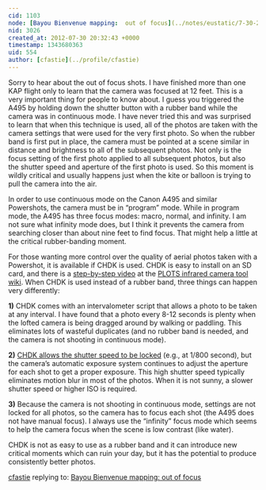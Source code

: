 ```yaml
---
cid: 1103
node: [Bayou Bienvenue mapping:  out of focus](../notes/eustatic/7-30-2012/bayou-bienvenue-mapping-out-focus)
nid: 3026
created_at: 2012-07-30 20:32:43 +0000
timestamp: 1343680363
uid: 554
author: [cfastie](../profile/cfastie)
---
```


Sorry to hear about the out of focus shots.  I have finished more than one KAP flight only to learn that the camera was focused at 12 feet.  This is a very important thing for people to know about. I guess you triggered the A495 by holding down the shutter button with a rubber band while the camera was in continuous mode.   I have never tried this and was surprised to learn that when this technique is used, all of the photos are taken with the camera settings that were used for the very first photo.  So when the rubber band is first put in place, the camera must be pointed at a scene similar in distance and brightness to all of the subsequent photos.  Not only is the focus setting of the first photo applied to all subsequent photos, but also the shutter speed and aperture of the first photo is used.   So this moment is wildly critical and usually happens just when the kite or balloon is trying to pull the camera into the air.

In order to use continuous mode on the Canon A495 and similar Powershots, the camera must be in “program” mode. While in program mode, the A495 has three focus modes:  macro, normal, and infinity.  I am not sure what infinity mode does, but I think it prevents the camera from searching closer than about nine feet to find focus.  That might help a little at the critical rubber-banding moment. 

For those wanting more control over the quality of aerial photos taken with a Powershot, it is available if CHDK is used.  CHDK is easy to install on an SD card, and there is a <a href="http://publiclaboratory.org/notes/cfastie/5-14-2012/how-install-chdk">step-by-step video</a> at the <a href="http://publiclaboratory.org/wiki/dual-camera-kit-guide">PLOTS infrared camera tool wiki</a>.  When CHDK is used instead of a rubber band, three things can happen very differently:

<strong>1)</strong> CHDK comes with an intervalometer script that allows a photo to be taken at any interval.  I have found that a photo every 8-12 seconds is plenty when the lofted camera is being dragged around by walking or paddling. This eliminates lots of wasteful duplicates (and no rubber band is needed, and the camera is not shooting in continuous mode).

<strong>2)</strong> <a href="http://publiclaboratory.org/wiki/dual-camera-kit-software">CHDK allows the shutter speed to be locked</a> (e.g., at 1/800 second), but the camera’s automatic exposure system continues to adjust the aperture for each shot to get a proper exposure. This high shutter speed typically eliminates motion blur in most of the photos. When it is not sunny, a slower shutter speed or higher ISO is required. 

<strong>3)</strong> Because the camera is not shooting in continuous mode, settings are not locked for all photos, so the camera has to focus each shot (the A495 does not have manual focus).  I always use the “infinity” focus mode which seems to help the camera focus when the scene is low contrast (like water).

CHDK is not as easy to use as a rubber band and it can introduce new critical moments which can ruin your day, but it has the potential to produce consistently better photos. 


[cfastie](../profile/cfastie) replying to: [Bayou Bienvenue mapping:  out of focus](../notes/eustatic/7-30-2012/bayou-bienvenue-mapping-out-focus)

